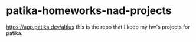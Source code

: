 # patika-homeworks-nad-projects
https://app.patika.dev/altius
this is the repo that I keep my hw's  projects for patika.
